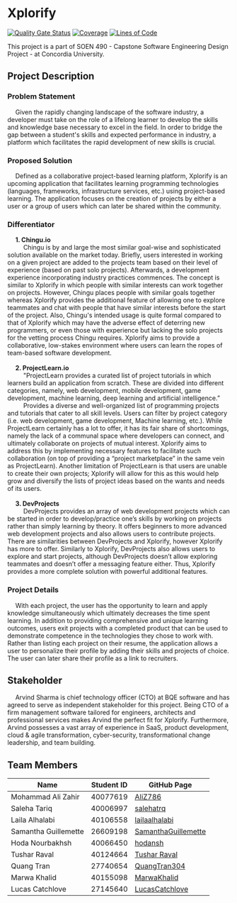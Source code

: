 # Xplorify

[![Quality Gate Status](https://sonarqube.vidyas.ca/api/project_badges/measure?project=XplorifyMain&metric=alert_status&token=5113a307c9b73108e245e414e42717f4895a3b71)](https://sonarqube.vidyas.ca/dashboard?id=XplorifyMain) [![Coverage](https://sonarqube.vidyas.ca/api/project_badges/measure?project=XplorifyMain&metric=coverage&token=5113a307c9b73108e245e414e42717f4895a3b71)](https://sonarqube.vidyas.ca/dashboard?id=XplorifyMain) [![Lines of Code](https://sonarqube.vidyas.ca/api/project_badges/measure?project=XplorifyMain&metric=ncloc&token=5113a307c9b73108e245e414e42717f4895a3b71)](https://sonarqube.vidyas.ca/dashboard?id=XplorifyMain)

This project is a part of SOEN 490 - Capstone Software Engineering Design Project - at Concordia University.

## Project Description

### Problem Statement

&emsp; Given the rapidly changing landscape of the software industry, a developer must take on the role of a lifelong learner to develop the skills and knowledge base necessary to excel in the field. In order to bridge the gap between a student's skills and expected performance in industry, a platform which facilitates the rapid development of new skills is crucial.

### Proposed Solution

&emsp; Defined as a collaborative project-based learning platform, Xplorify is an upcoming application that facilitates learning programming technologies (languages, frameworks, infrastructure services, etc.) using project-based learning. The application focuses on the creation of projects by either a user or a group of users which can later be shared within the community.

### Differentiator

&emsp; **1. Chingu.io**
</br>
&emsp; &emsp; Chingu is by and large the most similar goal-wise and sophisticated solution available on the market today. Briefly, users interested in working on a given project are added to the projects team based on their level of experience (based on past solo projects). Afterwards, a development experience incorporating industry practices commences. The concept is similar to Xplorify in which people with similar interests can work together on projects. However, Chingu places people with similar goals together whereas Xplorify provides the additional feature of allowing one to explore teammates and chat with people that have similar interests before the start of the project. Also, Chingu's intended usage is quite formal compared to that of Xplorify which may have the adverse effect of deterring new programmers, or even those with experience but lacking the solo projects for the vetting process Chingu requires. Xplorify aims to provide a collaborative, low-stakes environment where users can learn the ropes of team-based software development.
</br>
</br>
&emsp; **2. ProjectLearn.io**
</br>
&emsp; &emsp; "ProjectLearn provides a curated list of project tutorials in which learners build an application from scratch. These are divided into different categories, namely, web development, mobile development, game development, machine learning, deep learning and artificial intelligence.”
</br>
&emsp; &emsp; Provides a diverse and well-organized list of programming projects and tutorials that cater to all skill levels. Users can filter by project category (i.e. web development, game development, Machine learning, etc.). While ProjectLearn certainly has a lot to offer, it has its fair share of shortcomings, namely the lack of a communal space where developers can connect, and ultimately collaborate on projects of mutual interest. Xplorify aims to address this by implementing necessary features to facilitate such collaboration (on top of providing a “project marketplace” in the same vein as ProjectLearn). Another limitation of ProjectLearn is that users are unable to create their own projects; Xplorify will allow for this as this would help grow and diversify the lists of project ideas based on the wants and needs of its users.
</br>
</br>
&emsp; **3. DevProjects**
</br>
&emsp; &emsp; DevProjects provides an array of web development projects which can be started in order to develop/practice one’s skills by working on projects rather than simply learning by theory. It offers beginners to more advanced web development projects and also allows users to contribute projects.
There are similarities between DevProjects and Xplorify, however Xplorify has more to offer. Similarly to Xplorify, DevProjects also allows users to explore and start projects, although DevProjects doesn’t allow exploring teammates and doesn’t offer a messaging feature either. Thus, Xplorify provides a more complete solution with powerful additional features.

### Project Details

&emsp; With each project, the user has the opportunity to learn and apply knowledge simultaneously which ultimately decreases the time spent learning. In addition to providing comprehensive and unique learning outcomes, users exit projects with a completed product that can be used to demonstrate competence in the technologies they chose to work with. Rather than listing each project on their resume, the application allows a user to personalize their profile by adding their skills and projects of choice. The user can later share their profile as a link to recruiters.

## Stakeholder

&emsp; Arvind Sharma is chief technology officer (CTO) at BQE software and has agreed to serve as independent stakeholder for this project. Being CTO of a firm management software tailored for engineers, architects and professional services makes Arvind the perfect fit for Xplorify. Furthermore, Arvind possesses a vast array of experience in SaaS, product development, cloud & agile transformation, cyber-security, transformational change leadership, and team building.

## Team Members

| Name                 | Student ID | GitHub Page                                                   |
| -------------------- | ---------- | ------------------------------------------------------------- |
| Mohammad Ali Zahir   | 40077619   | [AliZ786](https://github.com/AliZ786)                         |
| Saleha Tariq         | 40006997   | [salehatrq](https://github.com/salehatrq)                     |
| Laila Alhalabi       | 40106558   | [lailaalhalabi](https://github.com/lailaalhalabi)             |
| Samantha Guillemette | 26609198   | [SamanthaGuillemette](https://github.com/SamanthaGuillemette) |
| Hoda Nourbakhsh      | 40066450   | [hodansh](https://github.com/hodansh)                         |
| Tushar Raval         | 40124664   | [Tushar Raval](https://github.com/tusharraval102)             |
| Quang Tran           | 27740654   | [QuangTran304](https://github.com/QuangTran304)               |
| Marwa Khalid         | 40155098   | [MarwaKhalid](https://github.com/MarwaKhalid)                 |
| Lucas Catchlove      | 27145640   | [LucasCatchlove](https://github.com/LucasCatchlove)           |
